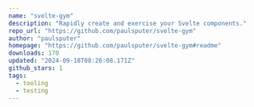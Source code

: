 ```yaml
---
name: "svelte-gym"
description: "Rapidly create and exercise your Svelte components."
repo_url: "https://github.com/paulsputer/svelte-gym"
author: "paulsputer"
homepage: "https://github.com/paulsputer/svelte-gym#readme"
downloads: 170
updated: "2024-09-18T08:26:08.171Z"
github_stars: 1
tags: 
  - tooling
  - testing
---
```

